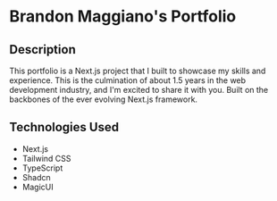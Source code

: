 # Brandon Maggiano's Portfolio

## Description

This portfolio is a Next.js project that I built to showcase my skills and experience. This is the culmination of about 1.5 years in the web development industry, and I'm excited to share it with you. Built on the backbones of the ever evolving Next.js framework.

## Technologies Used

- Next.js
- Tailwind CSS
- TypeScript
- Shadcn
- MagicUI

